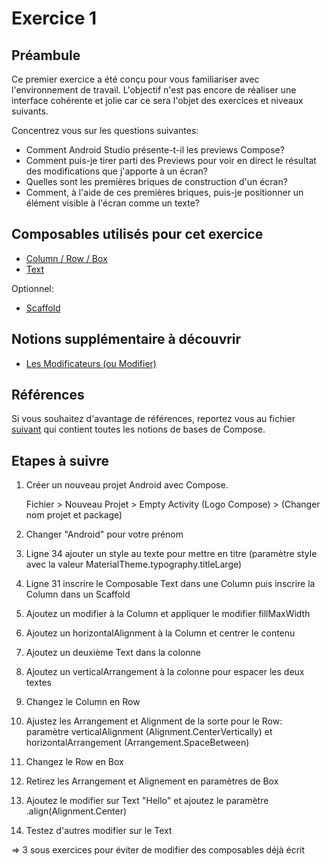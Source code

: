 # Exercice 1

## Préambule

Ce premier exercice a été conçu pour vous familiariser avec l'environnement de travail. L'objectif n'est pas encore de réaliser une interface cohérente et jolie car ce sera l'objet des exercices et niveaux suivants.

Concentrez vous sur les questions suivantes:
- Comment Android Studio présente-t-il les previews Compose?
- Comment puis-je tirer parti des Previews pour voir en direct le résultat des modifications que j'apporte à un écran?
- Quelles sont les premières briques de construction d'un écran?
- Comment, à l'aide de ces premières briques, puis-je positionner un élément visible à l'écran comme un texte?

## Composables utilisés pour cet exercice

* [Column / Row / Box](https://developer.android.com/jetpack/compose/layouts/basics?hl=fr)
* [Text](https://developer.android.com/jetpack/compose/text?hl=fr)

Optionnel:
* [Scaffold](https://developer.android.com/jetpack/compose/layouts/material?hl=fr#scaffold)

## Notions supplémentaire à découvrir

* [Les Modificateurs (ou Modifier)](https://developer.android.com/jetpack/compose/modifiers?hl=fr)

## Références

Si vous souhaitez d'avantage de références, reportez vous au fichier [suivant](../Notions.md) qui contient toutes les notions de bases de Compose.

## Etapes à suivre

1. Créer un nouveau projet Android avec Compose.

    Fichier > Nouveau Projet > Empty Activity (Logo Compose) > (Changer nom projet et package)

1. Changer "Android" pour votre prénom

1. Ligne 34 ajouter un style au texte pour mettre en titre (paramètre style avec la valeur MaterialTheme.typography.titleLarge)

1. Ligne 31 inscrire le Composable Text dans une Column puis inscrire la Column dans un Scaffold


1. Ajoutez un modifier à la Column et appliquer le modifier fillMaxWidth

1. Ajoutez un horizontalAlignment à la Column et centrer le contenu

1. Ajoutez un deuxième Text dans la colonne

1. Ajoutez un verticalArrangement à la colonne pour espacer les deux textes

1. Changez le Column en Row

1. Ajustez les Arrangement et Alignment de la sorte pour le Row: paramètre verticalAlignment (Alignment.CenterVertically) et horizontalArrangement (Arrangement.SpaceBetween)

1. Changez le Row en Box

1. Retirez les Arrangement et Alignement en paramètres de Box

1. Ajoutez le modifier sur Text "Hello" et ajoutez le paramètre .align(Alignment.Center)

1. Testez d'autres modifier sur le Text

=> 3 sous exercices pour éviter de modifier des composables déjà écrit
